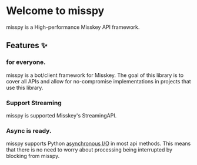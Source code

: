 # Welcome to misspy

misspy is a High-performance Misskey API framework.

## Features :sparkles:

### for everyone.
misspy is a bot/client framework for Misskey. The goal of this library is to cover all APIs and allow for no-compromise implementations in projects that use this library.

### Support Streaming
misspy is supported Misskey's StreamingAPI.

### Async is ready.
misspy supports Python [asynchronous I/O](https://docs.python.org/3/library/asyncio.html) in most api methods. This means that there is no need to worry about processing being interrupted by blocking from misspy.